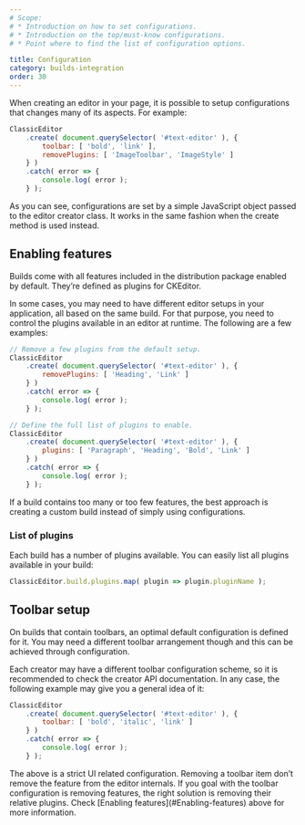 ```yaml
---
# Scope:
# * Introduction on how to set configurations.
# * Introduction on the top/must-know configurations.
# * Point where to find the list of configuration options.

title: Configuration
category: builds-integration
order: 30
---
```


When creating an editor in your page, it is possible to setup configurations that changes many of its aspects. For example:

```js
ClassicEditor
	.create( document.querySelector( '#text-editor' ), {
		toolbar: [ 'bold', 'link' ],
		removePlugins: [ 'ImageToolbar', 'ImageStyle' ]
	} )
	.catch( error => {
		console.log( error );
	} );
```

As you can see, configurations are set by a simple JavaScript object passed to the editor creator class. It works in the same fashion when the create method is used instead.

## Enabling features

Builds come with all features included in the distribution package enabled by default. They’re defined as plugins for CKEditor.

In some cases, you may need to have different editor setups in your application, all based on the same build. For that purpose, you need to control the plugins available in an editor at runtime. The following are a few examples:

```js
// Remove a few plugins from the default setup.
ClassicEditor
	.create( document.querySelector( '#text-editor' ), {
		removePlugins: [ 'Heading', 'Link' ]
	} )
	.catch( error => {
		console.log( error );
	} );
```

```js
// Define the full list of plugins to enable.
ClassicEditor
	.create( document.querySelector( '#text-editor' ), {
		plugins: [ 'Paragraph', 'Heading', 'Bold', 'Link' ]
	} )
	.catch( error => {
		console.log( error );
	} );
```

<side-box tip>
	If a build contains too many or too few features, the best approach is creating a custom build instead of simply using configurations.
</side-box>

### List of plugins

Each build has a number of plugins available. You can easily list all plugins available in your build:

```js
ClassicEditor.build.plugins.map( plugin => plugin.pluginName );
```

## Toolbar setup

On builds that contain toolbars, an optimal default configuration is defined for it. You may need a different toolbar arrangement though and this can be achieved through configuration.

Each creator may have a different toolbar configuration scheme, so it is recommended to check the creator API documentation. In any case, the following example may give you a general idea of it:

```js
ClassicEditor
	.create( document.querySelector( '#text-editor' ), {
		toolbar: [ 'bold', 'italic', 'link' ]
	} )
	.catch( error => {
		console.log( error );
	} );
```

<side-box tip>
	The above is a strict UI related configuration. Removing a toolbar item don’t remove the feature from the editor internals. If you goal with the toolbar configuration is removing features, the right solution is removing their relative plugins. Check [Enabling features](#Enabling-features) above for more information.
</side-box>

<!-- TODO Add section about other configuration options. -->

